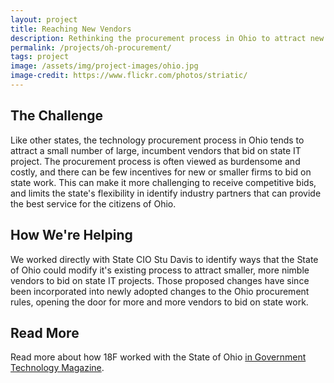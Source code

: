 ```yaml
---
layout: project
title: Reaching New Vendors
description: Rethinking the procurement process in Ohio to attract new vendors to state IT projects.
permalink: /projects/oh-procurement/
tags: project
image: /assets/img/project-images/ohio.jpg
image-credit: https://www.flickr.com/photos/striatic/
---
```

## The Challenge

Like other states, the technology procurement process in Ohio tends to attract a small number of large, incumbent vendors that bid on state IT project. The procurement process is often viewed as burdensome and costly, and there can be few incentives for new or smaller firms to bid on state work. This can make it more challenging to receive competitive bids, and limits the state's flexibility in identify industry partners that can provide the best service for the citizens of Ohio.

## How We're Helping

We worked directly with State CIO Stu Davis to identify ways that the State of Ohio could modify it's existing process to attract smaller, more nimble vendors to bid on state IT projects. Those proposed changes have since been incorporated into newly adopted changes to the Ohio procurement rules, opening the door for more and more vendors to bid on state work.

## Read More

Read more about how 18F worked with the State of Ohio [in Government Technology Magazine](http://www.govtech.com/data/Ohio-Takes-Page-from-18F-to-Launch-Inclusive-Procurement-Attract-New-Bidders.html).

